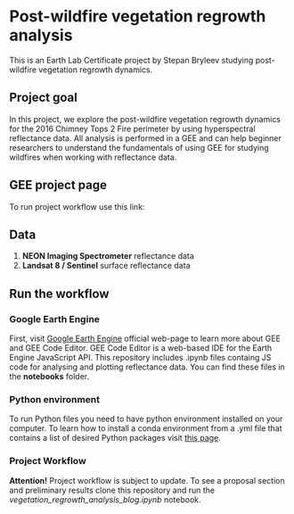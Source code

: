 # Post-wildfire vegetation regrowth analysis
This is an Earth Lab Certificate project by Stepan Bryleev studying post-wildfire vegetation regrowth dynamics.

## Project goal 
In this project, we explore the post-wildfire vegetation regrowth dynamics for the 2016 Chimney Tops 2 Fire perimeter by using hyperspectral reflectance data. All analysis is performed in a GEE and can help beginner researchers to understand the fundamentals of using GEE for studying wildfires when working with reflectance data.

## GEE project page
To run project workflow use this link:


## Data
1. **NEON Imaging Spectrometer** reflectance data
2. **Landsat 8 / Sentinel** surface reflectance data

## Run the workflow
### Google Earth Engine
First, visit [Google Earth Engine](https://earthengine.google.com/) official web-page to learn more about GEE and GEE Code Editor. GEE Code Editor is a web-based IDE for the Earth Engine JavaScript API. This repository includes .ipynb files containg JS code for analysing and plotting reflectance data. You can find these files in the **notebooks** folder.

### Python environment
To run Python files you need to have python environment installed on your computer. To learn how to install a conda environment from a .yml file that contains a list of desired Python packages visit [this page](https://www.earthdatascience.org/workshops/setup-earth-analytics-python/setup-python-conda-earth-analytics-environment/).

### Project Workflow
**Attention!** Project workflow is subject to update. To see a proposal section and preliminary results clone this repository and run the *vegetation_regrowth_analysis_blog.ipynb* notebook.
